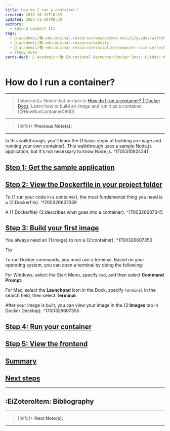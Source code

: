 ```yaml
---
title: How do I run a container？
created: 2023-10-31T16:39
updated: 2023-11-18T08:58
authors:
  - Edmund Leibert III
tags:
  - 🔴-academic/📚-educational-resource/name/docker-docs/🔖/guides/walkthroughs/how-do-i-run-a-container?
  - 🔴-academic/📚-educational-resource/website
  - 🔴-academic/📚-educational-resource/discipline/computer-science/technology/docker
  - study-note
cards-deck: 🔴 Academic::📚 Educational Resource::Docker Docs::Guides::Walkthroughs::How do I run a container?
---
```


# How do I run a container?

---

> [!abstract]+ 
> Notes that pertain to [How do I run a container? | Docker Docs](https://docs.docker.com/guides/walkthroughs/run-a-container/). Learn how to build an image and run it as a container. [@HowRunContainer0800]

---

> [!info]+ 
> **Previous Note(s):**
> 

---

In this walkthrough, you'll learn the <span class="cloze cloze-curly-brackets">{1:basic steps of building an image and running your own container}</span>. This walkthrough uses a sample Node.js application, but it's not necessary to know Node.js.
^1700310924341

## [Step 1: Get the sample application](https://docs.docker.com/guides/walkthroughs/run-a-container/#step-1-get-the-sample-application)

## [Step 2: View the Dockerfile in your project folder](https://docs.docker.com/guides/walkthroughs/run-a-container/#step-2-view-the-dockerfile-in-your-project-folder)

To {1:run your code in a container}, the most fundamental thing you need is a {2:Dockerfile}.
^1700326607339

A {1:Dockerfile} {2:describes what goes into a container}.
^1700326607345

## [Step 3: Build your first image](https://docs.docker.com/guides/walkthroughs/run-a-container/#step-3-build-your-first-image)

You always need an {1:image} to run a {2:container}.
^1700326607350

> [!TIP]
> To run Docker commands, you must use a terminal. Based on your operating system, you can open a terminal by doing the following:
> 
> For Windows, select the Start Menu, specify `cmd`, and then select **Command Prompt**.
> 
> For Mac, select the **Launchpad** icon in the Dock, specify `Terminal` in the search field, then select **Terminal**.

After your image is built, you can view your image in the {2:**Images** tab in Docker Desktop}.
^1700326607355

## [Step 4: Run your container](https://docs.docker.com/guides/walkthroughs/run-a-container/#step-4-run-your-container)

## [Step 5: View the frontend](https://docs.docker.com/guides/walkthroughs/run-a-container/#step-5-view-the-frontend)

## [Summary](https://docs.docker.com/guides/walkthroughs/run-a-container/#summary)

## [Next steps](https://docs.docker.com/guides/walkthroughs/run-a-container/#next-steps)

---

## :EiZoteroItem: Bibliography

---

> [!info]+
> **Next Note(s):**

---
